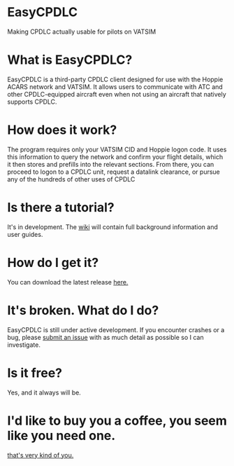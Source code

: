 # EasyCPDLC
Making CPDLC actually usable for pilots on VATSIM

# What is EasyCPDLC?
EasyCPDLC is a third-party CPDLC client designed for use with the Hoppie ACARS network and VATSIM. It allows users to communicate with ATC and other CPDLC-equipped aircraft even when not using an aircraft that natively supports CPDLC.

# How does it work?
The program requires only your VATSIM CID and Hoppie logon code. It uses this information to query the network and confirm your flight details, which it then stores and prefills into the relevant sections. From there, you can proceed to logon to a CPDLC unit, request a datalink clearance, or pursue any of the hundreds of other uses of CPDLC

# Is there a tutorial?
It's in development. The [wiki](https://github.com/josh-seagrave/EasyCPDLC/wiki) will contain full background information and user guides.

# How do I get it?
You can download the latest release [here.](https://github.com/josh-seagrave/EasyCPDLC/releases)

# It's broken. What do I do?
EasyCPDLC is still under active development. If you encounter crashes or a bug, please [submit an issue](https://github.com/josh-seagrave/EasyCPDLC/issues) with as much detail as possible so I can investigate.

# Is it free?
Yes, and it always will be.

# I'd like to buy you a coffee, you seem like you need one.
[that's very kind of you.](https://www.paypal.com/donate/?hosted_button_id=9MK7SMKEKGAZY)
